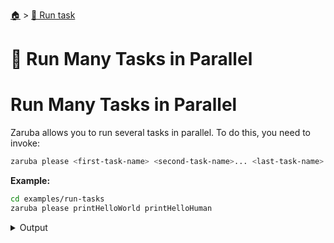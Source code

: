 <!--startTocHeader-->
[🏠](../README.md) > [🏃 Run task](README.md)
# 🍻 Run Many Tasks in Parallel
<!--endTocHeader-->

# Run Many Tasks in Parallel

Zaruba allows you to run several tasks in parallel. To do this, you need to invoke:

```bash
zaruba please <first-task-name> <second-task-name>... <last-task-name>
```

__Example:__

<!--startCode-->
```bash
cd examples/run-tasks
zaruba please printHelloWorld printHelloHuman
```
 
<details>
<summary>Output</summary>
 
```````
Job Starting...
 Elapsed Time: 1.554µs
 Current Time: 23:05:54
  Run  'printHelloWorld' command on /home/gofrendi/zaruba/docs/examples/run-tasks
  Run  'printHelloHuman' command on /home/gofrendi/zaruba/docs/examples/run-tasks
   printHelloHuman       23:05:54.449 hello human
   printHelloWorld       23:05:54.449 hello world
  Successfully running  'printHelloWorld' command
  Successfully running  'printHelloHuman' command
  Job Running...
 Elapsed Time: 108.381239ms
 Current Time: 23:05:54
  
  Job Complete!!! 
  Terminating
  Job Ended...
 Elapsed Time: 220.509466ms
 Current Time: 23:05:54
zaruba please printHelloWorld printHelloHuman
```````
</details>
<!--endCode-->


<!--startTocSubTopic-->
<!--endTocSubTopic-->